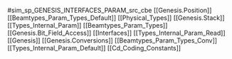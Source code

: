 #sim_sp_GENESIS_INTERFACES_PARAM_src_cbe
[[Genesis.Position]]
[[Beamtypes_Param_Types_Default]]
[[Physical_Types]]
[[Genesis.Stack]]
[[Types_Internal_Param]]
[[Beamtypes_Param_Types]]
[[Genesis.Bit_Field_Access]]
[[Interfaces]]
[[Types_Internal_Param_Read]]
[[Genesis]]
[[Genesis.Conversions]]
[[Beamtypes_Param_Types_Conv]]
[[Types_Internal_Param_Default]]
[[Cd_Coding_Constants]]
